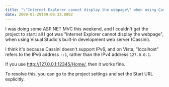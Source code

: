 ```yaml
---
title: "\"Internet Explorer cannot display the webpage\" when using Cassini on Windows Vista"
date: 2009-03-29T09:08:33.000Z
---
```

I was doing some ASP.NET MVC this weekend, and I couldn't get the project to start: all I got was "Internet Explorer cannot display the webpage", when using Visual Studio's built-in development web server (Cassini).

I think it's because Cassini doesn't support IPv6, and on Vista, "localhost" refers to the IPv6 address `::1`, rather than the IPv4 address `127.0.0.1`.

If you use http://127.0.0.1:12345/Home/, then it works fine.

To resolve this, you can go to the project settings and set the Start URL explicitly.
